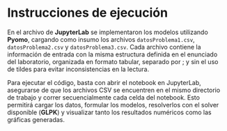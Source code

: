 # Instrucciones de ejecución

En el archivo de **JupyterLab** se implementaron los modelos utilizando **Pyomo**, cargando como insumo los archivos `datosProblema1.csv`, `datosProblema2.csv` y `datosProblema3.csv`. Cada archivo contiene la información de entrada con la misma estructura definida en el enunciado del laboratorio, organizada en formato tabular, separado por ; y sin el uso de tildes para evitar inconsistencias en la lectura. 

Para ejecutar el código, basta con abrir el notebook en JupyterLab, asegurarse de que los archivos CSV se encuentren en el mismo directorio de trabajo y correr secuencialmente cada celda del notebook. Esto permitirá cargar los datos, formular los modelos, resolverlos con el solver disponible (**GLPK**) y visualizar tanto los resultados numéricos como las gráficas generadas.
